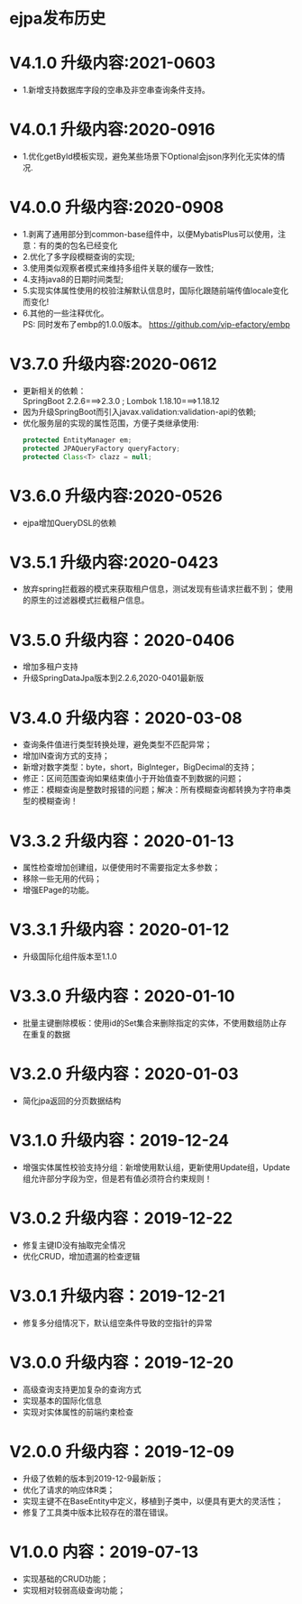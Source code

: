 # ejpa发布历史

# V4.1.0 升级内容:2021-0603
- 1.新增支持数据库字段的空串及非空串查询条件支持。

# V4.0.1 升级内容:2020-0916
- 1.优化getById模板实现，避免某些场景下Optional会json序列化无实体的情况.

# V4.0.0 升级内容:2020-0908
- 1.剥离了通用部分到common-base组件中，以便MybatisPlus可以使用，注意：有的类的包名已经变化
- 2.优化了多字段模糊查询的实现;
- 3.使用类似观察者模式来维持多组件关联的缓存一致性;
- 4.支持java8的日期时间类型;
- 5.实现实体属性使用的校验注解默认信息时，国际化跟随前端传值locale变化而变化!
- 6.其他的一些注释优化。  
PS:  同时发布了embp的1.0.0版本。 https://github.com/vip-efactory/embp

# V3.7.0 升级内容:2020-0612
- 更新相关的依赖：  
   SpringBoot 2.2.6===>2.3.0 ;
   Lombok 1.18.10===>1.18.12
- 因为升级SpringBoot而引入javax.validation:validation-api的依赖;
- 优化服务层的实现的属性范围，方便子类继承使用: 
   ```java
   protected EntityManager em;
   protected JPAQueryFactory queryFactory;
   protected Class<T> clazz = null;
   ```
# V3.6.0 升级内容:2020-0526
- ejpa增加QueryDSL的依赖

# V3.5.1 升级内容:2020-0423
- 放弃spring拦截器的模式来获取租户信息，测试发现有些请求拦截不到；
  使用的原生的过滤器模式拦截租户信息。

# V3.5.0 升级内容：2020-0406
- 增加多租户支持
- 升级SpringDataJpa版本到2.2.6,2020-0401最新版

# V3.4.0 升级内容：2020-03-08
- 查询条件值进行类型转换处理，避免类型不匹配异常；
- 增加IN查询方式的支持；
- 新增对数字类型：byte，short，BigInteger，BigDecimal的支持；
- 修正：区间范围查询如果结束值小于开始值查不到数据的问题；
- 修正：模糊查询是整数时报错的问题；解决：所有模糊查询都转换为字符串类型的模糊查询！

# V3.3.2 升级内容：2020-01-13
- 属性检查增加创建组，以便使用时不需要指定太多参数；
- 移除一些无用的代码；
- 增强EPage的功能。

# V3.3.1 升级内容：2020-01-12
- 升级国际化组件版本至1.1.0

# V3.3.0 升级内容：2020-01-10
- 批量主键删除模板：使用id的Set集合来删除指定的实体，不使用数组防止存在重复的数据

# V3.2.0 升级内容：2020-01-03
- 简化jpa返回的分页数据结构

# V3.1.0 升级内容：2019-12-24
- 增强实体属性校验支持分组：新增使用默认组，更新使用Update组，Update组允许部分字段为空，但是若有值必须符合约束规则！

# V3.0.2 升级内容：2019-12-22
- 修复主键ID没有抽取完全情况
- 优化CRUD，增加遗漏的检查逻辑

# V3.0.1 升级内容：2019-12-21
- 修复多分组情况下，默认组空条件导致的空指针的异常

# V3.0.0 升级内容：2019-12-20
- 高级查询支持更加复杂的查询方式
- 实现基本的国际化信息
- 实现对实体属性的前端约束检查

# V2.0.0 升级内容：2019-12-09
- 升级了依赖的版本到2019-12-9最新版；
- 优化了请求的响应体R类；
- 实现主键不在BaseEntity中定义，移植到子类中，以便具有更大的灵活性；
- 修复了工具类中版本比较存在的潜在错误。

# V1.0.0 内容：2019-07-13
- 实现基础的CRUD功能；
- 实现相对较弱高级查询功能；
